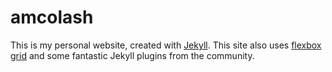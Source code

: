 # amcolash

This is my personal website, created with [Jekyll](https://jekyllrb.com/). This site also uses [flexbox grid](http://flexboxgrid.com/) and some fantastic Jekyll plugins from the community.
